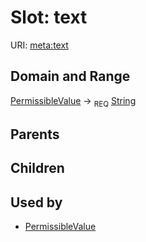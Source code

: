 
# Slot: text




URI: [meta:text](https://w3id.org/biolink/biolinkml/meta/text)


## Domain and Range

[PermissibleValue](PermissibleValue.md) ->  <sub>REQ</sub> [String](types/String.md)

## Parents


## Children


## Used by

 * [PermissibleValue](PermissibleValue.md)
